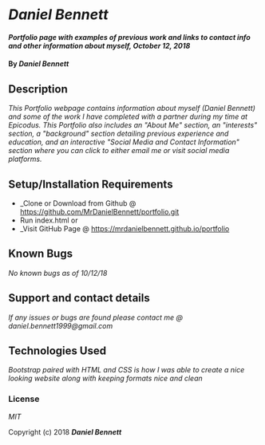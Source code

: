 # _Daniel Bennett_

#### _Portfolio page with examples of previous work and links to contact info and other information about myself, October 12, 2018_

#### By _**Daniel Bennett**_

## Description

_This Portfolio webpage contains information about myself (Daniel Bennett) and some of the work I have completed with a partner during my time at Epicodus. This Portfolio also includes an "About Me" section, an "interests" section, a "background" section detailing previous experience and education, and an interactive "Social Media and Contact Information" section where you can click to either email me or visit social media platforms._

## Setup/Installation Requirements

* _Clone or Download from Github @ https://github.com/MrDanielBennett/portfolio.git
* Run index.html
or
* _Visit GitHub Page @ https://mrdanielbennett.github.io/portfolio


## Known Bugs

_No known bugs as of 10/12/18_

## Support and contact details

_If any issues or bugs are found please contact me @ daniel.bennett1999@gmail.com_

## Technologies Used

_Bootstrap paired with HTML and CSS is how I was able to create a nice looking website along with keeping formats nice and clean_

### License

*MIT*

Copyright (c) 2018 **_Daniel Bennett_**
